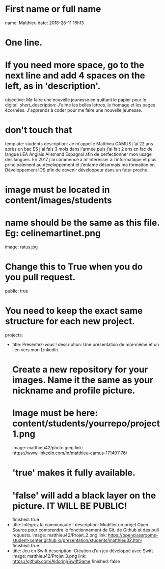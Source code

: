 # First name or full name
name: Matthieu
date: 2018-28-11 16h13

# One line.
# If you need more space, go to the next line and add 4 spaces on the left, as in 'description'.
objective: Me faire une nouvelle jeunesse en quittant le papier pour le digital.
short_description: J'aime les belles lettres, le fromage et les pages écornées. J'apprends à coder pour me faire une nouvelle jeunesse.

# don't touch that
template: students
description:
		Je m'appelle Matthieu CAMUS j'ai 22 ans après un bac ES j'ai fais 3 mois dans l'armée puis j'ai fait 2 ans en
		fac de langue LEA Anglais Allemand Espagnol afin de perfectionner mon usage des langues. En 2017 j'ai commencé
		à m'intéresser à l'informatique et plus principalement au développement et j'entame désormais ma formation en
		Développement IOS afin de devenir développeur dans un futur proche.

# image must be located in content/images/students
# name should be the same as this file. Eg: celinemartinet.png
image: ratus.jpg

# Change this to True when you do you pull request.
public: true

# You need to keep the exact same structure for each new project.
projects:
  - title: Présentez-vous !
    description: Une présentation de moi-même et un lien vers mon LinkedIn.
    # Create a new repository for your images. Name it the same as your nickname and profile picture.
    # Image must be here: content/students/yourrepo/project1.png
    image: matthieu42/photo.jpeg
    link: https://www.linkedin.com/in/matthieu-camus-171401176/
    # 'true' makes it fully available.
    # 'false' will add a black layer on the picture. IT WILL BE PUBLIC!
    finished: true
  - title: Intégrez la communauté !
    description: Modifier un projet Open Source pour comprendre le fonctionnement de Git, de Github et des pull requests. 
    image: matthieu42/Projet_2.png
    link: https://openclassrooms-student-center.github.io/presentation/students/matthieu32.html
    finished: true
  - title: Jeu en Swift
    description: Création d’un jeu développé avec Swift
    image: matthieu42/Projet_3.png
    link: https://github.com/Aldorinj/SwiftGame
    finished: false
